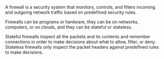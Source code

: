 A firewall is a security system that monitors, controls, and filters incoming and outgoing network traffic based on predefined security rules. 

Firewalls can be programs or hardware, they can be on networks, computers, or on clouds, and they can be stateful or stateless.

Stateful firewalls inspect all the packets and its contents and remember connections in order to make decisions about what to allow, filter, or deny. Stateless firewalls only inspect the packet headers against predefined rules to make decisions.
